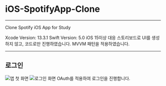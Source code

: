 # iOS-SpotifyApp-Clone
***
Clone Spotify iOS App for Study

Xcode Version: 13.3.1
Swift Version: 5.0
iOS 15이상 대응
스토리보드로 UI를 생성하지 않고, 코드로만 진행하였습니다.
MVVM 패턴을 적용하였습니다.
***


## 로그인
![앱 첫 화면](https://user-images.githubusercontent.com/62288773/164729389-53c85f29-7321-49ab-bbb9-e775f18ad367.png) ![로그인 화면](https://user-images.githubusercontent.com/62288773/164729707-ec4fbe15-10cd-4369-b65e-34cb32d6962f.png)
OAuth를 적용하여 로그인을 진행합니다.

